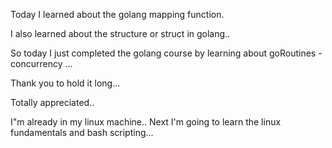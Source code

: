 Today I learned about the golang mapping function. 

I also learned about the structure or struct in golang..



So today I just completed the golang course by learning about goRoutines - concurrency ...


Thank you to hold it long...

Totally appreciated..


I"m already in my linux machine..
Next I'm going to learn the linux fundamentals and bash scripting...
